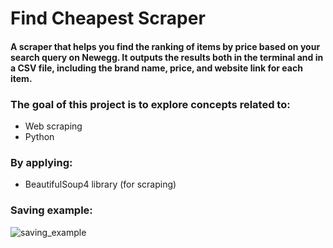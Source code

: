 # Find Cheapest Scraper
#### A scraper that helps you find the ranking of items by price based on your search query on Newegg. It outputs the results both in the terminal and in a CSV file, including the brand name, price, and website link for each item.

### The goal of this project is to explore concepts related to:
- Web scraping
- Python

### By applying:
- BeautifulSoup4 library (for scraping)

### Saving example:
![saving_example](https://github.com/user-attachments/assets/3bc0d899-40e4-455d-b6ff-a91dbe3f5c3e)
